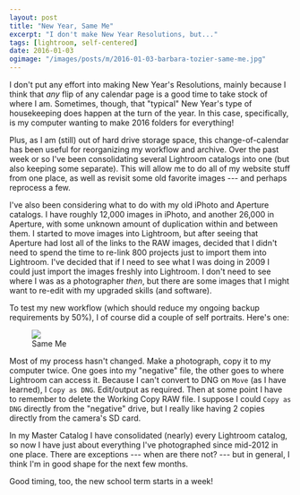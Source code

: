 ```yaml
---
layout: post
title: "New Year, Same Me"
excerpt: "I don't make New Year Resolutions, but..."
tags: [lightroom, self-centered]
date: 2016-01-03
ogimage: "/images/posts/m/2016-01-03-barbara-tozier-same-me.jpg"
---
```


I don't put any effort into making New Year's Resolutions, mainly because I think that *any* flip of any calendar page is a good time to take stock of where I am. Sometimes, though, that "typical" New Year's type of housekeeping does happen at the turn of the year. In this case, specifically, is my computer wanting to make 2016 folders for everything!

Plus, as I am (still) out of hard drive storage space, this change-of-calendar has been useful for reorganizing my workflow and archive. Over the past week or so I've been consolidating several Lightroom catalogs into one (but also keeping some separate). This will allow me to do all of my website stuff from one place, as well as revisit some old favorite images --- and perhaps reprocess a few.

I've also been considering what to do with my old iPhoto and Aperture catalogs. I have roughly 12,000 images in iPhoto, and another 26,000 in Aperture, with some unknown amount of duplication within and between them. I started to move images into Lightroom, but after seeing that Aperture had lost all of the links to the RAW images, decided that I didn't need to spend the time to re-link 800 projects just to import them into Lightroom. I've decided that if I need to see what I was doing in 2009 I could just import the images freshly into Lightroom. I don't need to see where I was as a photographer *then*, but there are some images that I might want to re-edit with my upgraded skills (and software).

To test my new workflow (which should reduce my ongoing backup requirements by 50%), I of course did a couple of self portraits. Here's one:

<figure class="image-m-fig figure">
  <img class="image-m-img figure-img" src="/images/posts/m/2016-01-03-barbara-tozier-same-me.jpg">
  <figcaption class="image-m-cap figure-caption">Same Me</figcaption>
</figure>

Most of my process hasn't changed. Make a photograph, copy it to my computer twice. One goes into my "negative" file, the other goes to where Lightroom can access it. Because I can't convert to DNG on `Move` (as I have learned), I `Copy as DNG`. Edit/output as required. Then at some point I have to remember to delete the Working Copy RAW file. I suppose I could `Copy as DNG` directly from the "negative" drive, but I really like having 2 copies directly from the camera's SD card.

In my Master Catalog I have consolidated (nearly) every Lightroom catalog, so now I have just about everything I've photographed since mid-2012 in one place. There are exceptions --- when are there not? --- but in general, I think I'm in good shape for the next few months.

Good timing, too, the new school term starts in a week!
